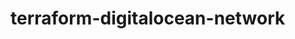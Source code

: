 # terraform-digitalocean-network

<!-- BEGINNING OF PRE-COMMIT-TERRAFORM DOCS HOOK -->
<!-- END OF PRE-COMMIT-TERRAFORM DOCS HOOK -->